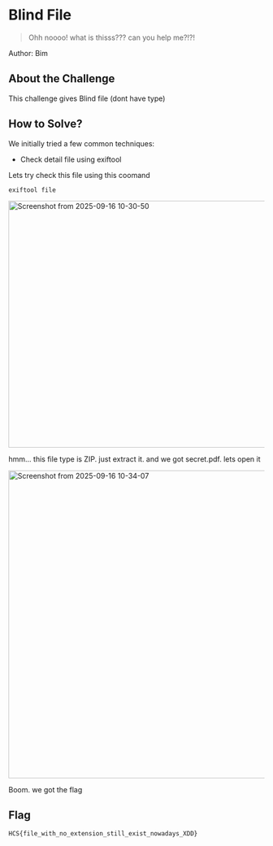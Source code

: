 # Blind File
> Ohh noooo! what is thisss??? can you help me?!?!

Author: Bim

## About the Challenge
This challenge gives Blind file (dont have type)

## How to Solve?

We initially tried a few common techniques:

- Check detail file using exiftool

Lets try check this file using this coomand

```
exiftool file

```

<img width="742" height="486" alt="Screenshot from 2025-09-16 10-30-50" src="https://github.com/user-attachments/assets/f602e210-0c21-465c-a561-ba4c1467f4e8" />

hmm... this file type is ZIP. just extract it. and we got secret.pdf. lets open it

<img width="1500" height="606" alt="Screenshot from 2025-09-16 10-34-07" src="https://github.com/user-attachments/assets/45fddbf1-f5c5-4d7f-bca6-599ceea01baa" />

Boom. we got the flag

## Flag
```
HCS{file_with_no_extension_still_exist_nowadays_XDD}
```
